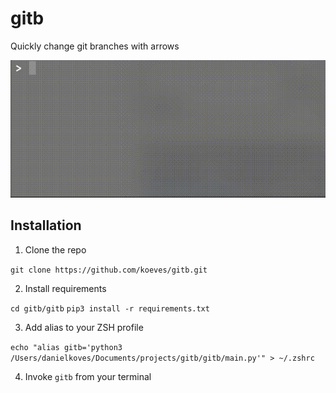 # gitb
Quickly change git branches with arrows

![](demo.gif)

## Installation
1. Clone the repo

`git clone https://github.com/koeves/gitb.git`

2. Install requirements

`cd gitb/gitb`
`pip3 install -r requirements.txt`

3. Add alias to your ZSH profile

`echo "alias gitb='python3 /Users/danielkoves/Documents/projects/gitb/gitb/main.py'" > ~/.zshrc`

4. Invoke `gitb` from your terminal
